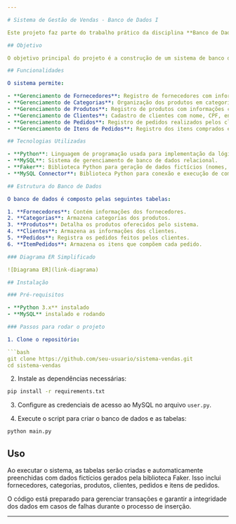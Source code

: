 ```yaml
---

# Sistema de Gestão de Vendas - Banco de Dados I

Este projeto faz parte do trabalho prático da disciplina **Banco de Dados I** do curso de **Ciência de Dados** na **Universidade Federal da Paraíba (UFPB)**. O sistema simula uma plataforma de gestão de vendas, incluindo fornecedores, produtos, clientes, pedidos e itens de pedidos, utilizando o MySQL como sistema de gerenciamento de banco de dados.

## Objetivo

O objetivo principal do projeto é a construção de um sistema de banco de dados que permita o gerenciamento eficiente de um sistema de vendas, explorando as funcionalidades e boas práticas do design e manipulação de dados, como criação de tabelas, inserção e recuperação de dados, e gerenciamento de transações.

## Funcionalidades

O sistema permite:

- **Gerenciamento de Fornecedores**: Registro de fornecedores com informações como nome, endereço e cidade.
- **Gerenciamento de Categorias**: Organização dos produtos em categorias (ex: alimentos, eletrônicos, móveis).
- **Gerenciamento de Produtos**: Registro de produtos com informações como nome, preço e estoque disponível.
- **Gerenciamento de Clientes**: Cadastro de clientes com nome, CPF, endereço e informações de contato.
- **Gerenciamento de Pedidos**: Registro de pedidos realizados pelos clientes, incluindo a data e o valor do frete.
- **Gerenciamento de Itens de Pedidos**: Registro dos itens comprados em cada pedido, com quantidade e relação ao produto.

## Tecnologias Utilizadas

- **Python**: Linguagem de programação usada para implementação da lógica de inserção de dados e conexão com o banco de dados.
- **MySQL**: Sistema de gerenciamento de banco de dados relacional.
- **Faker**: Biblioteca Python para geração de dados fictícios (nomes, endereços, produtos, etc.).
- **MySQL Connector**: Biblioteca Python para conexão e execução de comandos no MySQL.

## Estrutura do Banco de Dados

O banco de dados é composto pelas seguintes tabelas:

1. **Fornecedores**: Contém informações dos fornecedores.
2. **Categorias**: Armazena categorias dos produtos.
3. **Produtos**: Detalha os produtos oferecidos pelo sistema.
4. **Clientes**: Armazena as informações dos clientes.
5. **Pedidos**: Registra os pedidos feitos pelos clientes.
6. **ItemPedidos**: Armazena os itens que compõem cada pedido.

### Diagrama ER Simplificado

![Diagrama ER](link-diagrama)

## Instalação

### Pré-requisitos

- **Python 3.x** instalado
- **MySQL** instalado e rodando

### Passos para rodar o projeto

1. Clone o repositório:

```bash
git clone https://github.com/seu-usuario/sistema-vendas.git
cd sistema-vendas
```

2. Instale as dependências necessárias:

```bash
pip install -r requirements.txt
```

3. Configure as credenciais de acesso ao MySQL no arquivo `user.py`.

4. Execute o script para criar o banco de dados e as tabelas:

```bash
python main.py
```

## Uso

Ao executar o sistema, as tabelas serão criadas e automaticamente preenchidas com dados fictícios gerados pela biblioteca Faker. Isso inclui fornecedores, categorias, produtos, clientes, pedidos e itens de pedidos.

O código está preparado para gerenciar transações e garantir a integridade dos dados em casos de falhas durante o processo de inserção.

---
```

